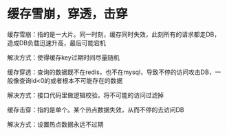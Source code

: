 # 缓存雪崩，穿透，击穿

缓存雪崩：指的是一大片。同一时刻，缓存同时失效，此刻所有的请求都走DB，造成DB负载迅速升高，最后可能宕机

解决方式：使得缓存key过期时间尽量随机

缓存穿透：查询的数据既不在redis，也不在mysql，导致不停的访问攻击DB，一般像查询id<0的或者根本不可能存在的数据

解决方式：接口代码里做逻辑校验，将不可能的访问过滤掉

缓存击穿：指的是单个。某个热点数据失效，从而不停的去访问DB

解决方式：设置热点数据永远不过期
